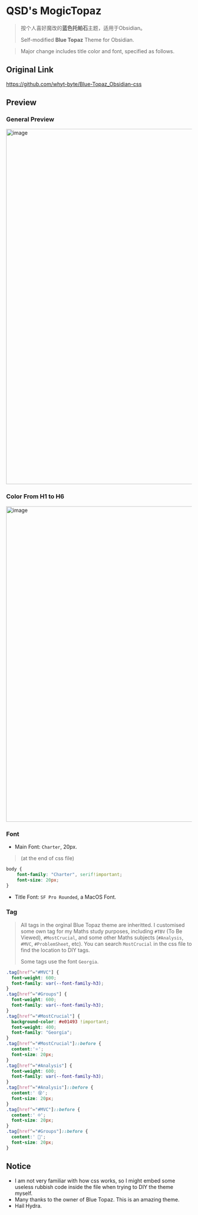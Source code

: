 # QSD's MogicTopaz
>按个人喜好魔改的**蓝色托帕石**主题，适用于Obsidian。
>
>Self-modified **Blue Topaz** Theme for Obsidian.

>Major change includes title color and font, specified as follows.
## Original Link
https://github.com/whyt-byte/Blue-Topaz_Obsidian-css

## Preview
### General Preview
<img width="963" alt="image" src="https://user-images.githubusercontent.com/65840421/116818158-c7f79100-ab61-11eb-9f38-feacde27f44b.png">

### Color From H1 to H6
<img width="855" alt="image" src="https://user-images.githubusercontent.com/65840421/116818188-00976a80-ab62-11eb-8758-a1f3301a4596.png">


### Font
- Main Font: `Charter`, 20px. 
>(at the end of css file)
```css
body {
	font-family: "Charter", serif!important;
	font-size: 20px;
}
```
- Title Font: `SF Pro Rounded`, a MacOS Font.

### Tag
> All tags in the orginal Blue Topaz theme are inheritted. I customised some own tag for my Maths study purposes, including `#TBV` (To Be Viewed), `#MostCrucial`, and some other Maths subjects (`#Analysis`, `#MVC`, `#ProblemSheet`, etc). You can search `MostCrucial` in the css file to find the location to DIY tags.
> 
> Some tags use the font `Georgia`.
```css
.tag[href^="#MVC"] {
  font-weight: 600;
  font-family: var(--font-family-h3);
}
.tag[href^="#Groups"] {
  font-weight: 600;
  font-family: var(--font-family-h3);
}
.tag[href^="#MostCrucial"] {
  background-color: #e01493 !important;
  font-weight: 400;
  font-family: "Georgia";
}
.tag[href^="#MostCrucial"]::before {
  content:'⭐️';
  font-size: 20px;
}
.tag[href^="#Analysis"] {
  font-weight: 600;
  font-family: var(--font-family-h3);
}
.tag[href^="#Analysis"]::before {
  content:' 😵';
  font-size: 20px;
}
.tag[href^="#MVC"]::before {
  content:' ☹️';
  font-size: 20px;
}
.tag[href^="#Groups"]::before {
  content:' 🤡';
  font-size: 20px;
}
```

## Notice
- I am not very familiar with how css works, so I might embed some useless rubbish code inside the file when trying to DIY the theme myself.
- Many thanks to the owner of Blue Topaz. This is an amazing theme.
- Hail Hydra.
